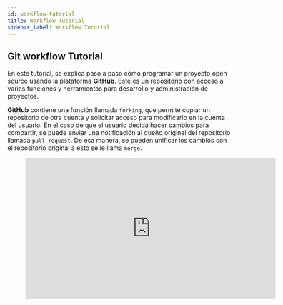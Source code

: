 ```yaml
---
id: workflow-tutorial 
title: Workflow Tutorial
sidebar_label: Workflow Tutorial
---
```


## Git workflow Tutorial

En este tutorial, se explica paso a paso cómo programar un proyecto open source usando la plataforma **GitHub**. Este es un repositorio con acceso a varias funciones y herramientas para desarrollo y administración de proyectos. 

**GitHub** contiene una función llamada `forking`, que permite copiar un repositorio de otra cuenta y solicitar acceso para modificarlo en la cuenta del usuario. En el caso de que el usuario decida hacer cambios para compartir, se puede enviar una notificación al dueño original del repositorio llamada `pull request`. De esa manera, se pueden unificar los cambios con el repositorio original a esto se le llama `merge`.

<figure class="video_container">
  <iframe width="560" height="315" src="https://www.youtube.com/watch?v=K33cFzHWBt0" frameborder="0" allowfullscreen="true">
  </iframe>
</figure>